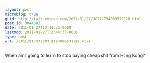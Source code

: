 ```yaml
---
layout: post
microblog: true
guid: http://twit.vmstan.com/2011/01/27/30712794009571328.html
post_id: 3044603
date: 2011-01-27T13:44:35-0600
lastmod: 2011-01-27T13:44:35-0600
type: post
url: /2011/01/27/30712794009571328.html
---
```

When am I going to learn to stop buying cheap shit from Hong Kong?

